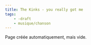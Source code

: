 ```yaml
---
title: The Kinks - you really got me
tags:
    - -draft
    - musique/chanson
---
```


Page créée automatiquement, mais vide.

